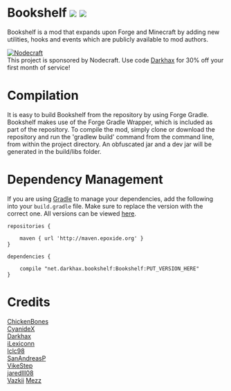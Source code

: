 Bookshelf [![](http://cf.way2muchnoise.eu/228525.svg)](https://minecraft.curseforge.com/projects/bookshelf) [![](http://cf.way2muchnoise.eu/versions/228525.svg)](https://minecraft.curseforge.com/projects/bookshelf)
=========
Bookshelf is a mod that expands upon Forge and Minecraft by adding new utilities, hooks and events which are publicly available to mod authors. 

[![Nodecraft](https://i.imgur.com/sz9PUmK.png)](https://nodecraft.com/r/darkhax)    
This project is sponsored by Nodecraft. Use code [Darkhax](https://nodecraft.com/r/darkhax) for 30% off your first month of service!

Compilation
===========
It is easy to build Bookshelf from the repository by using Forge Gradle. Bookshelf makes use of the Forge Gradle Wrapper, which is included as part of the repository. To compile the mod, simply clone or download the repository and run the 'gradlew build' command from the command line, from within the project directory. An obfuscated jar and a dev jar will be generated in the build/libs folder. 

Dependency Management
=====================

If you are using [Gradle](https://gradle.org) to manage your dependencies, add the following into your `build.gradle` file. Make sure to replace the version with the correct one. All versions can be viewed [here](http://maven.epoxide.org/net/darkhax/bookshelf/Bookshelf/).
```
repositories {

    maven { url 'http://maven.epoxide.org' }
}

dependencies {

    compile "net.darkhax.bookshelf:Bookshelf:PUT_VERSION_HERE"
}
```

Credits
=======
[ChickenBones](https://twitter.com/ChickenBones2)  
[CyanideX](https://twitter.com/theCyanideX)  
[Darkhax](https://twitter.com/Darkh4x)  
[iLexiconn](https://twitter.com/iLexiconn)   
[lclc98](https://twitter.com/lclc98)  
[SanAndreasP](https://twitter.com/SanAndreasP)  
[VikeStep](https://twitter.com/VikeStep)   
[jaredlll08](https://twitter.com/jaredlll08)  
[Vazkii](https://twitter.com/Vazkii)
[Mezz](https://twitter.com/mezz_mc)
